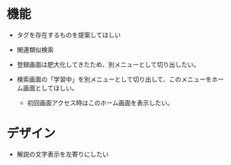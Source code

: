 # 機能
- タグを存在するものを提案してほしい
- 関連類似検索

- 登録画面は肥大化してきたため、別メニューとして切り出したい。
- 検索画面の「学習中」を別メニューとして切り出して、このメニューをホーム画面としてほしい。
  - 初回画面アクセス時はこのホーム画面を表示したい。


# デザイン
- 解説の文字表示を左寄りにしたい